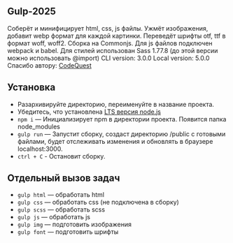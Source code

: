 ## Gulp-2025
Соберёт и минифицирует html, css, js файлы. Ужмёт изображения, добавит webp формат для каждой картинки. Переведёт шрифты otf, ttf в  формат woff, woff2.
Сборка на Commonjs. Для js файлов подключен webpack и babel. 
Для стилей использован Sass 1.77.8 (до этой версии можно использовать @import)
CLI version: 3.0.0 Local version: 5.0.0
Спасибо автору: [CodeQuest](https://www.youtube.com/@CodeQuestRu)

## Установка
* Разархивируйте директорию, переименуйте в название проекта.
* Убедитесь, что установлена [LTS версия node.js](https://nodejs.org/en)  
* ```npm i``` — Инициализирует npm в директории проекта. Появится папка node_modules
* ```gulp run``` — Запустит сборку, создаст директорию /public c готовыми файлами, будет отслеживать изменения и обновлять в браузере localhost:3000.
* ```ctrl + C``` - Остановит сборку.

## Отдельный вызов задач
* ```gulp html``` — обработать html
* ```gulp css``` — обработать css (не подключена в сборку)
* ```gulp scss``` — обработать scss
* ```gulp js``` — обработать js
* ```gulp img``` — подготовить изображения
* ```gulp font``` — подготовить шрифты

